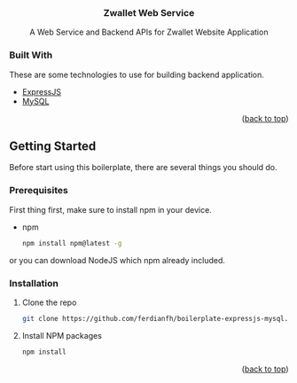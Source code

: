 <!-- PROJECT LOGO -->
<br />
<div align="center">
  <h3 align="center">Zwallet Web Service</h3>

  <p align="center">
    A Web Service and Backend APIs for Zwallet Website Application   
  </p>
</div>

### Built With

These are some technologies to use for building backend application.

- [ExpressJS](https://expressjs.com/)
- [MySQL](https://www.mysql.com/)

<p align="right">(<a href="#top">back to top</a>)</p>

<!-- GETTING STARTED -->

## Getting Started

Before start using this boilerplate, there are several things you should do.

### Prerequisites

First thing first, make sure to install npm in your device.

- npm
  ```sh
  npm install npm@latest -g
  ```

or you can download NodeJS which npm already included.

### Installation

1. Clone the repo
   ```sh
   git clone https://github.com/ferdianfh/boilerplate-expressjs-mysql.git
   ```
2. Install NPM packages
   ```sh
   npm install
   ```

<p align="right">(<a href="#top">back to top</a>)</p>
